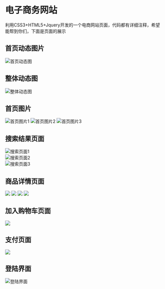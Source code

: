 # 电子商务网站
利用CSS3+HTML5+Jquery开发的一个电商网站页面，代码都有详细注释，希望能帮到你们，下面是页面的展示
## 首页动态图片
![首页动态图](https://raw.githubusercontent.com/PowerDos/Mall/master/img/index.gif)

## 整体动态图
![整体动态图](https://raw.githubusercontent.com/PowerDos/Mall/master/img/all.gif)

## 首页图片
![首页图片1](http://i.imgur.com/3sasNkh.png)
![首页图片2](http://i.imgur.com/W4vF01o.png)
![首页图片3](http://i.imgur.com/pyaKpiH.png)

## 搜索结果页面
![搜索页面1](http://i.imgur.com/vPbRc15.png)
<br>
![搜索页面2](http://i.imgur.com/l11q9Tf.png)
<br>
![搜索页面3](http://i.imgur.com/qX5lBk9.png)

## 商品详情页面
![](https://i.imgur.com/fzUZGq1.png)
![](https://i.imgur.com/Ma0CPVC.jpg)
![](https://i.imgur.com/WnW29w9.png)
![](https://i.imgur.com/er1VBLE.png)

## 加入购物车页面
![](https://i.imgur.com/IYKAExV.png)

## 支付页面
![](https://i.imgur.com/2rmCVCo.png)

## 登陆界面
![登陆界面](http://i.imgur.com/GRzcvn2.png)